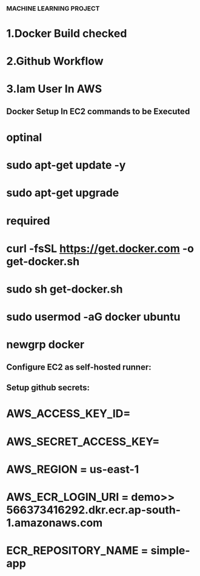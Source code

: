 ### MACHINE LEARNING PROJECT

# 1.Docker Build checked
# 2.Github Workflow
# 3.Iam User In AWS

## Docker Setup In EC2 commands to be Executed

# optinal

# sudo apt-get update -y

# sudo apt-get upgrade

# required

# curl -fsSL https://get.docker.com -o get-docker.sh

# sudo sh get-docker.sh

# sudo usermod -aG docker ubuntu

# newgrp docker

## Configure EC2 as self-hosted runner:

## Setup github secrets:

# AWS_ACCESS_KEY_ID=

# AWS_SECRET_ACCESS_KEY=

# AWS_REGION = us-east-1

# AWS_ECR_LOGIN_URI = demo>> 566373416292.dkr.ecr.ap-south-1.amazonaws.com

# ECR_REPOSITORY_NAME = simple-app
